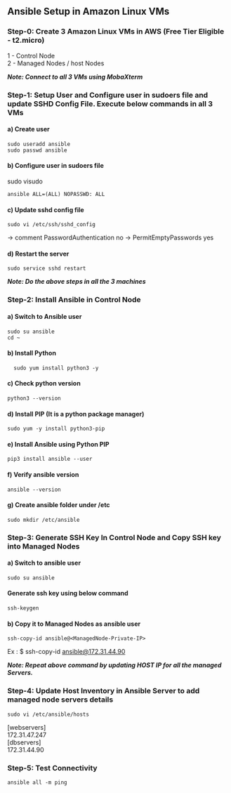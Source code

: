 ## Ansible Setup in Amazon Linux VMs ##

### Step-0: Create 3 Amazon Linux VMs in AWS (Free Tier Eligible - t2.micro)

1 - Control Node <br/>
2 - Managed Nodes / host Nodes

***Note: Connect to all 3 VMs using MobaXterm***

### Step-1: Setup User and Configure user in sudoers file and update SSHD Config File. Execute below commands in all 3 VMs ###

#### a) Create user ####
```
sudo useradd ansible
sudo passwd ansible
```
#### b) Configure user in sudoers file ####

sudo visudo

```
ansible ALL=(ALL) NOPASSWD: ALL
```

#### c) Update sshd config file ####
```
sudo vi /etc/ssh/sshd_config
```
-> comment PasswordAuthentication no
-> PermitEmptyPasswords yes

#### d) Restart the server ####
```   
sudo service sshd restart
```
***Note: Do the above steps in all the 3 machines***

### Step-2: Install Ansible in Control Node ###

#### a) Switch to Ansible user ####
```
sudo su ansible
cd ~
```
#### b) Install Python ####
```
  sudo yum install python3 -y
```
#### c) Check python version  ####
```
python3 --version
```
#### d) Install PIP (It is a python package manager) ####
```
sudo yum -y install python3-pip
```
#### e) Install Ansible using Python PIP ####
```
pip3 install ansible --user
```
#### f) Verify ansible version  ####
```
ansible --version
```
#### g)  Create ansible folder under /etc ####
```
sudo mkdir /etc/ansible 
```

### Step-3: Generate SSH Key In Control Node and  Copy SSH key into Managed Nodes ###

#### a) Switch to ansible user ####

```
sudo su ansible
```
#### Generate ssh key using below command ####
```
ssh-keygen
```
#### b) Copy it to Managed Nodes as ansible user ####
```
ssh-copy-id ansible@<ManagedNode-Private-IP>
```
Ex : $ ssh-copy-id ansible@172.31.44.90
 
***Note: Repeat above command by updating HOST IP for all the managed Servers.***

### Step-4: Update Host Inventory in Ansible Server to add managed node servers details ###
```
sudo vi /etc/ansible/hosts
```
[webservers] <br/>
172.31.47.247
<br/>
[dbservers] <br/>
172.31.44.90

### Step-5: Test Connectivity ###
```
ansible all -m ping
```
